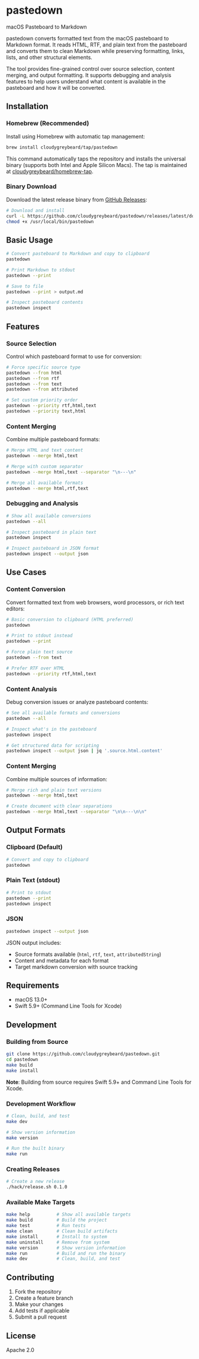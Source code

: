 # pastedown

macOS Pasteboard to Markdown

pastedown converts formatted text from the macOS pasteboard to Markdown format. It reads HTML, RTF, and plain text from the pasteboard and converts them to clean Markdown while preserving formatting, links, lists, and other structural elements.

The tool provides fine-grained control over source selection, content merging, and output formatting. It supports debugging and analysis features to help users understand what content is available in the pasteboard and how it will be converted.

## Installation

### Homebrew (Recommended)

Install using Homebrew with automatic tap management:

```bash
brew install cloudygreybeard/tap/pastedown
```

This command automatically taps the repository and installs the universal binary (supports both Intel and Apple Silicon Macs). The tap is maintained at [cloudygreybeard/homebrew-tap](https://github.com/cloudygreybeard/homebrew-tap).

### Binary Download

Download the latest release binary from [GitHub Releases](https://github.com/cloudygreybeard/pastedown/releases):

```bash
# Download and install
curl -L https://github.com/cloudygreybeard/pastedown/releases/latest/download/pastedown -o /usr/local/bin/pastedown
chmod +x /usr/local/bin/pastedown
```

## Basic Usage

```bash
# Convert pasteboard to Markdown and copy to clipboard
pastedown

# Print Markdown to stdout
pastedown --print

# Save to file
pastedown --print > output.md

# Inspect pasteboard contents
pastedown inspect
```

## Features

### Source Selection

Control which pasteboard format to use for conversion:

```bash
# Force specific source type
pastedown --from html
pastedown --from rtf
pastedown --from text
pastedown --from attributed

# Set custom priority order
pastedown --priority rtf,html,text
pastedown --priority text,html
```

### Content Merging

Combine multiple pasteboard formats:

```bash
# Merge HTML and text content
pastedown --merge html,text

# Merge with custom separator
pastedown --merge html,text --separator "\n---\n"

# Merge all available formats
pastedown --merge html,rtf,text
```

### Debugging and Analysis

```bash
# Show all available conversions
pastedown --all

# Inspect pasteboard in plain text
pastedown inspect

# Inspect pasteboard in JSON format
pastedown inspect --output json
```

## Use Cases

### Content Conversion

Convert formatted text from web browsers, word processors, or rich text editors:

```bash
# Basic conversion to clipboard (HTML preferred)
pastedown

# Print to stdout instead
pastedown --print

# Force plain text source
pastedown --from text

# Prefer RTF over HTML
pastedown --priority rtf,html,text
```

### Content Analysis

Debug conversion issues or analyze pasteboard contents:

```bash
# See all available formats and conversions
pastedown --all

# Inspect what's in the pasteboard
pastedown inspect

# Get structured data for scripting
pastedown inspect --output json | jq '.source.html.content'
```

### Content Merging

Combine multiple sources of information:

```bash
# Merge rich and plain text versions
pastedown --merge html,text

# Create document with clear separations
pastedown --merge html,text --separator "\n\n---\n\n"
```

## Output Formats

### Clipboard (Default)

```bash
# Convert and copy to clipboard
pastedown
```

### Plain Text (stdout)

```bash
# Print to stdout
pastedown --print
pastedown inspect
```

### JSON

```bash
pastedown inspect --output json
```

JSON output includes:
- Source formats available (`html`, `rtf`, `text`, `attributedString`)
- Content and metadata for each format
- Target markdown conversion with source tracking

## Requirements

- macOS 13.0+
- Swift 5.9+ (Command Line Tools for Xcode)

## Development

### Building from Source

```bash
git clone https://github.com/cloudygreybeard/pastedown.git
cd pastedown
make build
make install
```

**Note**: Building from source requires Swift 5.9+ and Command Line Tools for Xcode.

### Development Workflow

```bash
# Clean, build, and test
make dev

# Show version information
make version

# Run the built binary
make run
```

### Creating Releases

```bash
# Create a new release
./hack/release.sh 0.1.0
```

### Available Make Targets

```bash
make help          # Show all available targets
make build         # Build the project
make test          # Run tests
make clean         # Clean build artifacts
make install       # Install to system
make uninstall     # Remove from system
make version       # Show version information
make run           # Build and run the binary
make dev           # Clean, build, and test
```

## Contributing

1. Fork the repository
2. Create a feature branch
3. Make your changes
4. Add tests if applicable
5. Submit a pull request

## License

Apache 2.0